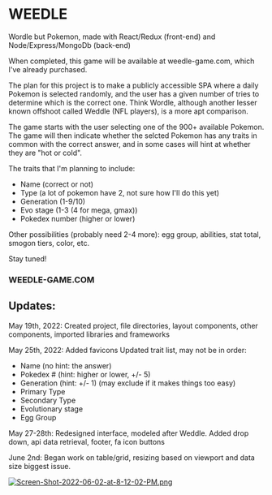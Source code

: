 # WEEDLE
Wordle but Pokemon, made with React/Redux (front-end) and Node/Express/MongoDb (back-end)


When completed, this game will be available at weedle-game.com, which I've already purchased.


The plan for this project is to make a publicly accessible SPA where a daily Pokemon is selected randomly, and the user has a given number of tries to determine which is the correct one. Think Wordle, although another lesser known offshoot called Weddle (NFL players), is a more apt comparison.


The game starts with the user selecting one of the 900+ available Pokemon. The game will then indicate whether the selcted Pokemon has any traits in common with the correct answer, and in some cases will hint at whether they are "hot or cold".


The traits that I'm planning to include:

- Name (correct or not)
- Type (a lot of pokemon have 2, not sure how I'll do this yet)
- Generation (1-9/10)
- Evo stage (1-3 (4 for mega, gmax))
- Pokedex number (higher or lower)


Other possibilities (probably need 2-4 more): egg group, abilities, stat total, smogon tiers, color, etc.


Stay tuned!

### WEEDLE-GAME.COM

Updates:
------------------------------------------------
May 19th, 2022: Created project, file directories, layout components, other components, imported libraries and frameworks

May 25th, 2022: Added favicons
Updated trait list, may not be in order:

- Name (no hint: the answer)
- Pokedex # (hint: higher or lower, +/- 5)
- Generation (hint: +/- 1) (may exclude if it makes things too easy)
- Primary Type
- Secondary Type
- Evolutionary stage
- Egg Group

May 27-28th:
Redesigned interface, modeled after Weddle. Added drop down, api data retrieval, footer, fa icon buttons

June 2nd:
Began work on table/grid, resizing based on viewport and data size biggest issue.

[![Screen-Shot-2022-06-02-at-8-12-02-PM.png](https://i.postimg.cc/bv1PJMpX/Screen-Shot-2022-06-02-at-8-12-02-PM.png)](https://postimg.cc/wtxZ4w1F)
